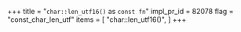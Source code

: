 +++
title = "`char::len_utf16()` as `const fn`"
impl_pr_id = 82078
flag = "const_char_len_utf"
items = [
    "char::len_utf16()",
]
+++
